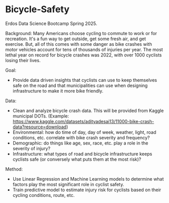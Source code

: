 # Bicycle-Safety

Erdos Data Science Bootcamp Spring 2025. 

Background: Many Americans choose cycling to commute to work or for recreation. It's a fun way to get outside, get some fresh air, and get exercise. But, all of this comes with some danger as bike crashes with motor vehicles account for tens of thousands of injuries per year. The most lethal year on record for bicycle crashes was 2022, with over 1000 cyclists losing their lives.

Goal:
- Provide data driven insights that cyclists can use to keep themselves safe on the road and that municipalities can use when designing infrastructure to make it more bike friendly.

Data:
- Clean and analyze bicycle crash data. This will be provided from Kaggle municipal DOTs. (Example: https://www.kaggle.com/datasets/adityadesai13/11000-bike-crash-data?resource=download)
- Environmental: how do time of day, day of week, weather, light, road conditions, etc. correlate with bike crash severity and frequency?
- Demographic: do things like age, sex, race, etc. play a role in the severity of injury?
- Infrastructure: what types of road and bicycle infrastructure keeps cyclists safe (or conversely what puts them at the most risk)?

Method:
- Use Linear Regression and Machine Learning models to determine what factors play the most significant role in cyclist safety.
- Train predictive model to estimate injury risk for cyclists based on their cycling conditions, route, etc. 
